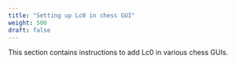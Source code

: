 ```yaml
---
title: "Setting up Lc0 in chess GUI"
weight: 500
draft: false
---
```


This section contains instructions to add Lc0 in various chess GUIs.